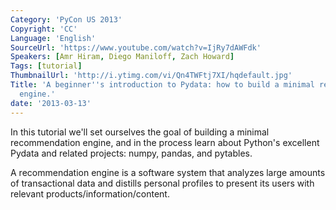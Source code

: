 ```yaml
---
Category: 'PyCon US 2013'
Copyright: 'CC'
Language: 'English'
SourceUrl: 'https://www.youtube.com/watch?v=IjRy7dAWFdk'
Speakers: [Amr Hiram, Diego Maniloff, Zach Howard]
Tags: [tutorial]
ThumbnailUrl: 'http://i.ytimg.com/vi/Qn4TWFtj7XI/hqdefault.jpg'
Title: 'A beginner''s introduction to Pydata: how to build a minimal recommendation
  engine.'
date: '2013-03-13'
---
```

In this tutorial we'll set ourselves the goal of building a minimal recommendation engine, and in the process learn about Python's excellent Pydata and related projects: numpy, pandas, and pytables.

A recommendation engine is a software system that analyzes large amounts of transactional data and distills personal profiles to present its users with relevant products/information/content.
